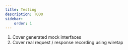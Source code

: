 ```yaml
---
title: Testing
description: TODO
sidebar:
    order: 1
---
```


1. Cover generated mock interfaces
2. Cover real request / response recording using wiretap